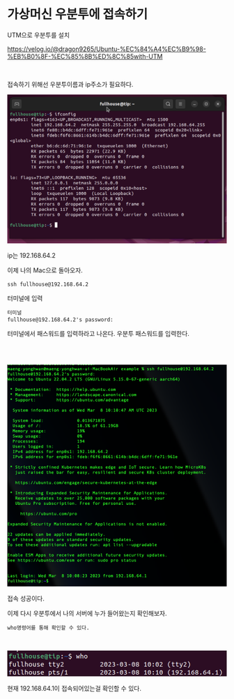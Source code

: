 # 가상머신 우분투에 접속하기

UTM으로 우분투를 설치

https://velog.io/@dragon9265/Ubuntu-%EC%84%A4%EC%B9%98-%EB%B0%8F-%EC%85%8B%ED%8C%85with-UTM

<br>

접속하기 위해선 우분투이름과 ip주소가 필요하다.

![ifconfig](./img/ifconfig.png)


ip는 192.168.64.2 


이제 나의 Mac으로 돌아오자. 


    ssh fullhouse@192.168.64.2
터미널에 입력


    터미널 
    fullhouse@192.168.64.2's password:

터미널에서 패스워드를 입력하라고 나온다. 우분투 패스워드를 입력한다.

<br>
<br>


![접속성공](./img/suc.png)

접속 성공이다. 

이제 다시 우분투에서 나의 서버에 누가 들어왔는지 확인해보자.


    who명령어를 통해 확인할 수 있다.

<br>


![접속성공](./img/who.png)



현재 192.168.64.1이 접속되어있는걸 확인할 수 있다.